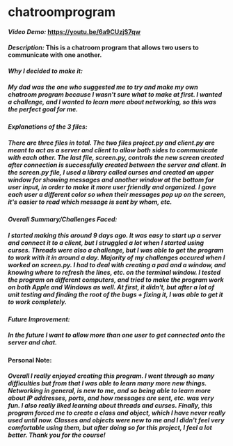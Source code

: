 # chatroomprogram

#### *Video Demo:* https://youtu.be/6a9CUzjS7qw
#### *Description:* This is a chatroom program that allows two users to communicate with one another.

#### *Why I decided to make it:*
##### My dad was the one who suggested me to try and make my own chatroom program because I wasn't sure what to make at first. I wanted a challenge, and I wanted to learn more about networking, so this was the perfect goal for me.

#### *Explanations of the 3 files:*
##### There are three files in total. The two files project.py and client.py are meant to act as a server and client to allow both sides to communicate with each other. The last file, screen.py, controls the new screen created after connection is successfully created between the server and client. In the screen.py file, I used a library called curses and created an upper window for showing messages and another window at the bottom for user input, in order to make it more user friendly and organized. I gave each user a different color so when their messages pop up on the screen, it's easier to read which message is sent by whom, etc.

#### *Overall Summary/Challenges Faced:*
##### I started making this around 9 days ago. It was easy to start up a server and connect it to a client, but I struggled a lot when I started using curses. Threads were also a challenge, but I was able to get the program to work with it in around a day. Majority of my challenges occured when I worked on screen.py. I had to deal with creating a pad and a window, and knowing where to refresh the lines, etc. on the terminal window. I tested the program on different computers, and tried to make the program work on both Apple and Windows as well. At first, it didn't, but after a lot of unit testing and finding the root of the bugs + fixing it, I was able to get it to work completely.

#### *Future Improvement:*
##### In the future I want to allow more than one user to get connected onto the server and chat.

#### Personal Note:
##### Overall I really enjoyed creating this program. I went through so many difficulties but from that I was able to learn many more new things. Networking in general, is new to me, and so being able to learn more about IP addresses, ports, and how messages are sent, etc. was very fun. I also really liked learning about threads and curses. Finally, this program forced me to create a class and object, which I have never really used until now. Classes and objects were new to me and I didn't feel very comfortable using them, but after doing so for this project, I feel a lot better. Thank you for the course!

